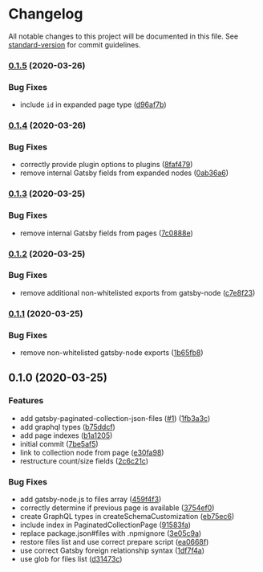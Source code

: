 # Changelog

All notable changes to this project will be documented in this file. See [standard-version](https://github.com/conventional-changelog/standard-version) for commit guidelines.

### [0.1.5](https://github.com/angeloashmore/gatsby-plugin-paginated-collection/compare/gatsby-paginated-collection-json-files@0.1.4...gatsby-paginated-collection-json-files@0.1.5) (2020-03-26)


### Bug Fixes

* include `id` in expanded page type ([d96af7b](https://github.com/angeloashmore/gatsby-plugin-paginated-collection/commit/d96af7be1d1cc20c1f62ea8a268878625e9c1663))

### [0.1.4](https://github.com/angeloashmore/gatsby-plugin-paginated-collection/compare/gatsby-paginated-collection-json-files@0.1.3...gatsby-paginated-collection-json-files@0.1.4) (2020-03-26)


### Bug Fixes

* correctly provide plugin options to plugins ([8faf479](https://github.com/angeloashmore/gatsby-plugin-paginated-collection/commit/8faf479f0d8529ad4b7d76442e640cba0eaae440))
* remove internal Gatsby fields from expanded nodes ([0ab36a6](https://github.com/angeloashmore/gatsby-plugin-paginated-collection/commit/0ab36a6800b36074c0470c4dd8f553669af514f2))

### [0.1.3](https://github.com/angeloashmore/gatsby-plugin-paginated-collection/compare/gatsby-paginated-collection-json-files@0.1.2...gatsby-paginated-collection-json-files@0.1.3) (2020-03-25)


### Bug Fixes

* remove internal Gatsby fields from pages ([7c0888e](https://github.com/angeloashmore/gatsby-plugin-paginated-collection/commit/7c0888ea402c9c7e3eb61f158ece63d798cee6e7))

### [0.1.2](https://github.com/angeloashmore/gatsby-plugin-paginated-collection/compare/gatsby-paginated-collection-json-files@0.1.1...gatsby-paginated-collection-json-files@0.1.2) (2020-03-25)


### Bug Fixes

* remove additional non-whitelisted exports from gatsby-node ([c7e8f23](https://github.com/angeloashmore/gatsby-plugin-paginated-collection/commit/c7e8f2302f2c46219b52ec148f14e920ab767c2f))

### [0.1.1](https://github.com/angeloashmore/gatsby-plugin-paginated-collection/compare/gatsby-paginated-collection-json-files@0.1.0...gatsby-paginated-collection-json-files@0.1.1) (2020-03-25)


### Bug Fixes

* remove non-whitelisted gatsby-node exports ([1b65fb8](https://github.com/angeloashmore/gatsby-plugin-paginated-collection/commit/1b65fb8ef6573089af807b9b2b7cce761b53ff45))

## 0.1.0 (2020-03-25)


### Features

* add gatsby-paginated-collection-json-files ([#1](https://github.com/angeloashmore/gatsby-plugin-paginated-collection/issues/1)) ([1fb3a3c](https://github.com/angeloashmore/gatsby-plugin-paginated-collection/commit/1fb3a3c5227744fc5c795a8f0c84733d2b4f5ed7))
* add graphql types ([b75ddcf](https://github.com/angeloashmore/gatsby-plugin-paginated-collection/commit/b75ddcfe554b3fe3c903a325cb9e8482293b8a21))
* add page indexes ([b1a1205](https://github.com/angeloashmore/gatsby-plugin-paginated-collection/commit/b1a12051b1d7dcb0a70c75f5a02847cd3edebfe4))
* initial commit ([7be5af5](https://github.com/angeloashmore/gatsby-plugin-paginated-collection/commit/7be5af51a7623efb8ad30f0ee5aa767f63edd2fa))
* link to collection node from page ([e30fa98](https://github.com/angeloashmore/gatsby-plugin-paginated-collection/commit/e30fa98904560e0f4f39090edeb994e155f163e9))
* restructure count/size fields ([2c6c21c](https://github.com/angeloashmore/gatsby-plugin-paginated-collection/commit/2c6c21c64e028c3578eda3aa87c7117810040786))


### Bug Fixes

* add gatsby-node.js to files array ([459f4f3](https://github.com/angeloashmore/gatsby-plugin-paginated-collection/commit/459f4f38f55b28e460dae1e2db8079c7265c535a))
* correctly determine if previous page is available ([3754ef0](https://github.com/angeloashmore/gatsby-plugin-paginated-collection/commit/3754ef0a8420b3f7a2fd47247f0a921df9b047ec))
* create GraphQL types in createSchemaCustomization ([eb75ec6](https://github.com/angeloashmore/gatsby-plugin-paginated-collection/commit/eb75ec6335c723edc03cb75e7042515cab83e8db))
* include index in PaginatedCollectionPage ([91583fa](https://github.com/angeloashmore/gatsby-plugin-paginated-collection/commit/91583fa8a3f92afcc97e7abf8e56262d2076a3d9))
* replace package.json#files with .npmignore ([3e05c9a](https://github.com/angeloashmore/gatsby-plugin-paginated-collection/commit/3e05c9abf9315742b9c0cce058ad13230f78239b))
* restore files list and use correct prepare script ([ea0668f](https://github.com/angeloashmore/gatsby-plugin-paginated-collection/commit/ea0668f1abc6b60b3006db0150c3a8a14935ed98))
* use correct Gatsby foreign relationship syntax ([1df7f4a](https://github.com/angeloashmore/gatsby-plugin-paginated-collection/commit/1df7f4ac0e3f4a81eca6328a905b6edc227b1c7e))
* use glob for files list ([d31473c](https://github.com/angeloashmore/gatsby-plugin-paginated-collection/commit/d31473cfd403484e6d31a31f660c7f427b4023a8))
